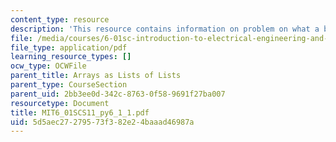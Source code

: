 ```yaml
---
content_type: resource
description: 'This resource contains information on problem on what a bunch of zeros. '
file: /media/courses/6-01sc-introduction-to-electrical-engineering-and-computer-science-i-spring-2011/5d5aec27279573f382e24baaad46987a_MIT6_01SCS11_py6_1_1.pdf
file_type: application/pdf
learning_resource_types: []
ocw_type: OCWFile
parent_title: Arrays as Lists of Lists
parent_type: CourseSection
parent_uid: 2bb3ee0d-342c-8763-0f58-9691f27ba007
resourcetype: Document
title: MIT6_01SCS11_py6_1_1.pdf
uid: 5d5aec27-2795-73f3-82e2-4baaad46987a
---
```

